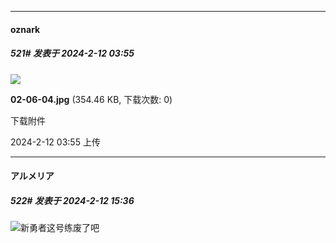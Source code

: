 
*****

####  oznark  
##### 521#       发表于 2024-2-12 03:55

<img src="https://img.saraba1st.com/forum/202402/11/125557lvebavna5r65a5aa.jpg" referrerpolicy="no-referrer">

<strong>02-06-04.jpg</strong> (354.46 KB, 下载次数: 0)

下载附件

2024-2-12 03:55 上传


*****

####  アルメリア  
##### 522#       发表于 2024-2-12 15:36

<img src="https://static.saraba1st.com/image/smiley/face2017/001.png" referrerpolicy="no-referrer">新勇者这号练废了吧 

